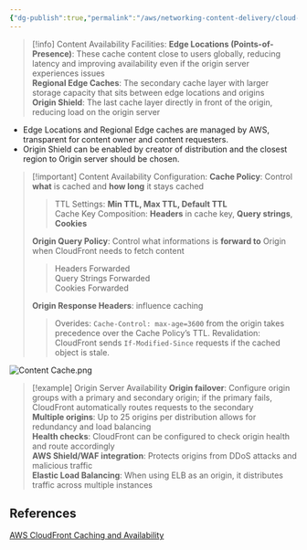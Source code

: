 ```yaml
---
{"dg-publish":true,"permalink":"/aws/networking-content-delivery/cloud-front/content-and-server-availability/"}
---
```


> [!info] Content Availability Facilities:
>**Edge Locations (Points-of-Presence)**: These cache content close to users globally, reducing latency and improving availability even if the origin server experiences issues \
>**Regional Edge Caches**: The secondary cache layer with larger storage capacity that sits between edge locations and origins \
>**Origin Shield**: The last cache layer directly in front of the origin, reducing load on the origin server 

- Edge Locations and Regional Edge caches are managed by AWS, transparent for content owner and content requesters.
- Origin Shield can be enabled by creator of distribution and the closest region to Origin server should be chosen.


>[!important] Content Availability Configuration:
>**Cache Policy**: Control **what** is cached and **how long** it stays cached
>>TTL Settings: **Min TTL, Max TTL, Default TTL** \
>>Cache Key Composition: **Headers** in cache key, **Query strings**, **Cookies** 
>
>**Origin Query Policy**: Control what informations is **forward to** Origin when CloudFront needs to fetch content 
>>Headers Forwarded \
>>Query Strings Forwarded \
>>Cookies Forwarded
>
>**Origin Response Headers**: influence caching
>>Overides: `Cache-Control: max-age=3600` from the origin takes precedence over the Cache Policy’s TTL.
>>Revalidation: CloudFront sends `If-Modified-Since` requests if the cached object is stale.

![Content Cache.png](/img/user/aws/Networking-Content-Delivery/CloudFront/Content%20Cache.png)



> [!example] Origin Server Availability
> **Origin failover**: Configure origin groups with a primary and secondary origin; if the primary fails, CloudFront automatically routes requests to the secondary \
> **Multiple origins**: Up to 25 origins per distribution allows for redundancy and load balancing \
> **Health checks**: CloudFront can be configured to check origin health and route accordingly \
> **AWS Shield/WAF integration**: Protects origins from DDoS attacks and malicious traffic \
> **Elastic Load Balancing**: When using ELB as an origin, it distributes traffic across multiple instances
  
## References
[AWS CloudFront Caching and Availability](https://docs.aws.amazon.com/AmazonCloudFront/latest/DeveloperGuide/ConfiguringCaching.html)
